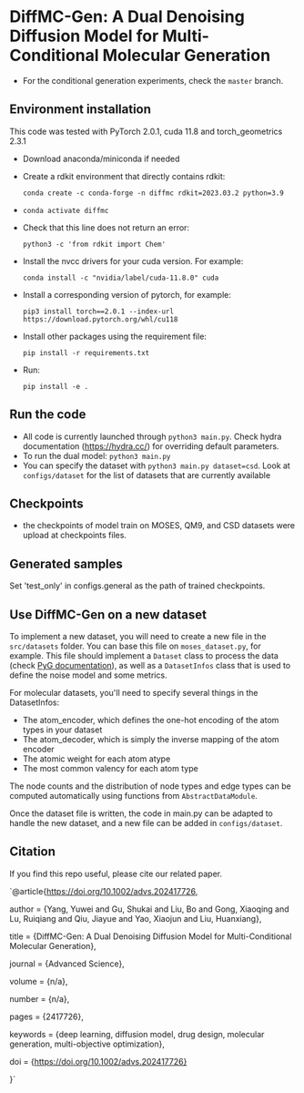 # DiffMC-Gen: A Dual Denoising Diffusion Model for Multi-Conditional Molecular Generation

  - For the conditional generation experiments, check the `master` branch.

## Environment installation
This code was tested with PyTorch 2.0.1, cuda 11.8 and torch_geometrics 2.3.1

  - Download anaconda/miniconda if needed
  - Create a rdkit environment that directly contains rdkit:
    
    ```conda create -c conda-forge -n diffmc rdkit=2023.03.2 python=3.9```
  - `conda activate diffmc`
  - Check that this line does not return an error:
    
    ``` python3 -c 'from rdkit import Chem' ```
  - Install the nvcc drivers for your cuda version. For example:
    
    ```conda install -c "nvidia/label/cuda-11.8.0" cuda```
  - Install a corresponding version of pytorch, for example: 
    
    ```pip3 install torch==2.0.1 --index-url https://download.pytorch.org/whl/cu118```
  - Install other packages using the requirement file: 
    
    ```pip install -r requirements.txt```

  - Run:
    
    ```pip install -e .```


## Run the code
  
  - All code is currently launched through `python3 main.py`. Check hydra documentation (https://hydra.cc/) for overriding default parameters.
  - To run the dual model: `python3 main.py`
  - You can specify the dataset with `python3 main.py dataset=csd`. Look at `configs/dataset` for the list
of datasets that are currently available
    
## Checkpoints


  - the checkpoints of model train on MOSES, QM9, and CSD datasets were upload at checkpoints files.


## Generated samples

Set 'test_only' in configs.general as the path of trained checkpoints.


## Use DiffMC-Gen on a new dataset

To implement a new dataset, you will need to create a new file in the `src/datasets` folder. You can base this file on `moses_dataset.py`, for example. 
This file should implement a `Dataset` class to process the data (check [PyG documentation](https://pytorch-geometric.readthedocs.io/en/latest/tutorial/create_dataset.html)), 
as well as a `DatasetInfos` class that is used to define the noise model and some metrics.

For molecular datasets, you'll need to specify several things in the DatasetInfos:
  - The atom_encoder, which defines the one-hot encoding of the atom types in your dataset
  - The atom_decoder, which is simply the inverse mapping of the atom encoder
  - The atomic weight for each atom atype
  - The most common valency for each atom type

The node counts and the distribution of node types and edge types can be computed automatically using functions from `AbstractDataModule`.

Once the dataset file is written, the code in main.py can be adapted to handle the new dataset, and a new file can be added in `configs/dataset`.


## Citation
If you find this repo useful, please cite our related paper.

`@article{https://doi.org/10.1002/advs.202417726,  

author = {Yang, Yuwei and Gu, Shukai and Liu, Bo and Gong, Xiaoqing and Lu, Ruiqiang and Qiu, Jiayue and Yao, Xiaojun and Liu, Huanxiang},  
  
title = {DiffMC-Gen: A Dual Denoising Diffusion Model for Multi-Conditional Molecular Generation},  

journal = {Advanced Science},  
  
  volume = {n/a},  
  
  number = {n/a},  
  
  pages = {2417726},  
  
  keywords = {deep learning, diffusion model, drug design, molecular generation, multi-objective optimization},  
  
  doi = {https://doi.org/10.1002/advs.202417726}  
  
  }`
